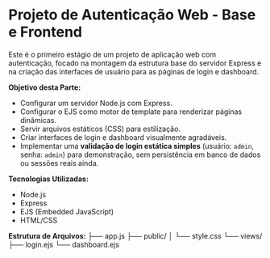 # Projeto de Autenticação Web - Base e Frontend

Este é o primeiro estágio de um projeto de aplicação web com autenticação, focado na montagem da estrutura base do servidor Express e na criação das interfaces de usuário para as páginas de login e dashboard.

**Objetivo desta Parte:**

*   Configurar um servidor Node.js com Express.
*   Configurar o EJS como motor de template para renderizar páginas dinâmicas.
*   Servir arquivos estáticos (CSS) para estilização.
*   Criar interfaces de login e dashboard visualmente agradáveis.
*   Implementar uma **validação de login estática simples** (usuário: `admin`, senha: `admin`) para demonstração, sem persistência em banco de dados ou sessões reais ainda.

**Tecnologias Utilizadas:**

*   Node.js
*   Express
*   EJS (Embedded JavaScript)
*   HTML/CSS

**Estrutura de Arquivos:**
 ├── app.js ├── public/ │ └── style.css └── views/ ├── login.ejs └── dashboard.ejs